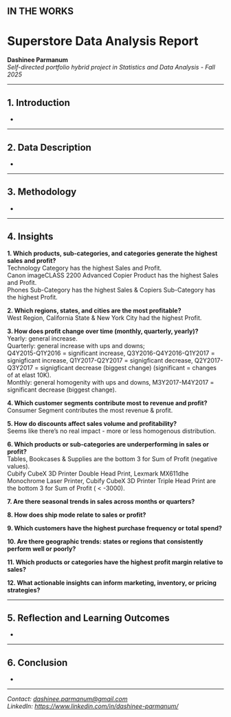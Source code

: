 ## IN THE WORKS

# Superstore Data Analysis Report

**Dashinee Parmanum**  
*Self-directed portfolio hybrid project in Statistics and Data Analysis - Fall 2025*

---
## 1. Introduction
-

---
## 2. Data Description
- 

---
## 3. Methodology
- 

---
## 4. Insights
**1. Which products, sub-categories, and categories generate the highest sales and profit?**  
Technology Category has the highest Sales and Profit.  
Canon imageCLASS 2200 Advanced Copier Product has the highest Sales and Profit.  
Phones Sub-Category has the highest Sales & Copiers Sub-Category has the highest Profit.  

**2. Which regions, states, and cities are the most profitable?**    
West Region, California State & New York City had the highest Profit.  

**3. How does profit change over time (monthly, quarterly, yearly)?**   
Yearly: general increase.  
Quarterly: general increase with ups and downs;  
 Q4Y2015-Q1Y2016 = significant increase, Q3Y2016-Q4Y2016-Q1Y2017 = signigficant increase, Q1Y2017-Q2Y2017 = signigficant decrease, Q2Y2017-Q3Y2017 =  signigficant decrease (biggest change) (significant = changes of at elast 10K).  
Monthly: general homogenity with ups and downs, M3Y2017-M4Y2017 = significant decrease (biggest change).  
 
**4. Which customer segments contribute most to revenue and profit?**    
Consumer Segment contributes the most revenue & profit.  

**5. How do discounts affect sales volume and profitability?**    
Seems like there’s no real impact - more or less homogenous distribution.  

**6. Which products or sub-categories are underperforming in sales or profit?**  
Tables, Bookcases & Supplies are the bottom 3 for Sum of Profit (negative values).  
Cubify CubeX 3D Printer Double Head Print, Lexmark MX611dhe Monochrome Laser Printer, Cubify CubeX 3D Printer Triple Head Print are the bottom 3 for Sum of Profit ( < -3000).  

**7. Are there seasonal trends in sales across months or quarters?**

**8. How does ship mode relate to sales or profit?**

**9. Which customers have the highest purchase frequency or total spend?**
 
**10. Are there geographic trends: states or regions that consistently perform well or poorly?**

**11. Which products or categories have the highest profit margin relative to sales?**

**12. What actionable insights can inform marketing, inventory, or pricing strategies?**


---
## 5. Reflection and Learning Outcomes
- 

---
## 6. Conclusion
- 

---
*Contact: dashinee.parmanum@gmail.com*  
*LinkedIn: https://www.linkedin.com/in/dashinee-parmanum/*  
